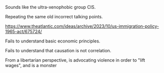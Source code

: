 
Sounds like the ultra-xenophobic group CIS.

Repeating the same old incorrect talking points.

https://www.theatlantic.com/ideas/archive/2023/10/us-immigration-policy-1965-act/675724/

Fails to understand basic economic principles.

Fails to understand that causation is not correlation.

From a libertarian perspective, is advocating violence in order to "lift wages", and is a monster 